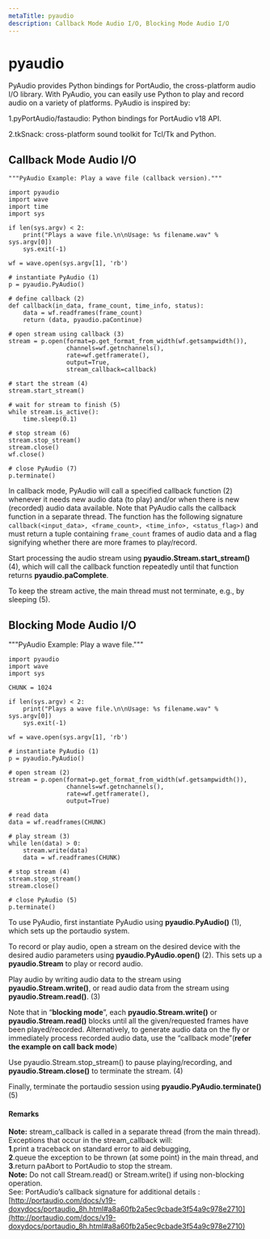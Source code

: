 ```yaml
---
metaTitle: pyaudio
description: Callback Mode Audio I/O, Blocking Mode Audio I/O
---
```


# pyaudio


PyAudio provides Python bindings for PortAudio, the cross-platform audio I/O library. With PyAudio, you can easily use Python to play and record audio on a variety of platforms. PyAudio is inspired by:

1.pyPortAudio/fastaudio: Python bindings for PortAudio v18 API.

2.tkSnack: cross-platform sound toolkit for Tcl/Tk and Python.



## Callback Mode Audio I/O


```
"""PyAudio Example: Play a wave file (callback version)."""

import pyaudio
import wave
import time
import sys

if len(sys.argv) < 2:
    print("Plays a wave file.\n\nUsage: %s filename.wav" % sys.argv[0])
    sys.exit(-1)

wf = wave.open(sys.argv[1], 'rb')

# instantiate PyAudio (1)
p = pyaudio.PyAudio()

# define callback (2)
def callback(in_data, frame_count, time_info, status):
    data = wf.readframes(frame_count)
    return (data, pyaudio.paContinue)

# open stream using callback (3)
stream = p.open(format=p.get_format_from_width(wf.getsampwidth()),
                channels=wf.getnchannels(),
                rate=wf.getframerate(),
                output=True,
                stream_callback=callback)

# start the stream (4)
stream.start_stream()

# wait for stream to finish (5)
while stream.is_active():
    time.sleep(0.1)

# stop stream (6)
stream.stop_stream()
stream.close()
wf.close()

# close PyAudio (7)
p.terminate()

```

In callback mode, PyAudio will call a specified callback function (2) whenever it needs new audio data (to play) and/or when there is new (recorded) audio data available. Note that PyAudio calls the callback function in a separate thread. The function has the following signature `callback(<input_data>, <frame_count>, <time_info>, <status_flag>)` and must return a tuple containing `frame_count` frames of audio data and a flag signifying whether there are more frames to play/record.

Start processing the audio stream using **pyaudio.Stream.start_stream()** (4), which will call the callback function repeatedly until that function returns **pyaudio.paComplete**.

To keep the stream active, the main thread must not terminate, e.g., by sleeping (5).



## Blocking Mode Audio I/O


"""PyAudio Example: Play a wave file."""

```
import pyaudio
import wave
import sys

CHUNK = 1024

if len(sys.argv) < 2:
    print("Plays a wave file.\n\nUsage: %s filename.wav" % sys.argv[0])
    sys.exit(-1)

wf = wave.open(sys.argv[1], 'rb')

# instantiate PyAudio (1)
p = pyaudio.PyAudio()

# open stream (2)
stream = p.open(format=p.get_format_from_width(wf.getsampwidth()),
                channels=wf.getnchannels(),
                rate=wf.getframerate(),
                output=True)

# read data
data = wf.readframes(CHUNK)

# play stream (3)
while len(data) > 0:
    stream.write(data)
    data = wf.readframes(CHUNK)

# stop stream (4)
stream.stop_stream()
stream.close()

# close PyAudio (5)
p.terminate()

```

To use PyAudio, first instantiate PyAudio using **pyaudio.PyAudio()** (1), which sets up the portaudio system.

To record or play audio, open a stream on the desired device with the desired audio parameters using **pyaudio.PyAudio.open()** (2). This sets up a **pyaudio.Stream** to play or record audio.

Play audio by writing audio data to the stream using **pyaudio.Stream.write()**, or read audio data from the stream using **pyaudio.Stream.read()**. (3)

Note that in “**blocking mode**”, each **pyaudio.Stream.write()** or **pyaudio.Stream.read()** blocks until all the given/requested frames have been played/recorded. Alternatively, to generate audio data on the fly or immediately process recorded audio data, use the “callback mode”(**refer the example on call back mode**)

Use pyaudio.Stream.stop_stream() to pause playing/recording, and **pyaudio.Stream.close()** to terminate the stream. (4)

Finally, terminate the portaudio session using **pyaudio.PyAudio.terminate()** (5)



#### Remarks


**Note:** stream_callback is called in a separate thread (from the main thread). Exceptions that occur in the stream_callback will:<br>
**1**.print a traceback on standard error to aid debugging,<br>
**2**.queue the exception to be thrown (at some point) in the main thread, and<br>
**3**.return paAbort to PortAudio to stop the stream.<br>
**Note:** Do not call Stream.read() or Stream.write() if using non-blocking operation.<br>
See: PortAudio’s callback signature for additional details :<br> [http://portaudio.com/docs/v19-doxydocs/portaudio_8h.html#a8a60fb2a5ec9cbade3f54a9c978e2710](http://portaudio.com/docs/v19-doxydocs/portaudio_8h.html#a8a60fb2a5ec9cbade3f54a9c978e2710)


